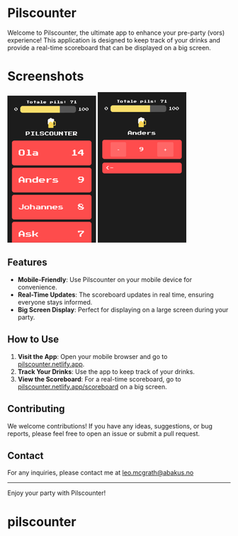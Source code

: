 # Pilscounter

Welcome to Pilscounter, the ultimate app to enhance your pre-party (vors) experience! This application is designed to keep track of your drinks and provide a real-time scoreboard that can be displayed on a big screen.

# Screenshots

<img src="readmeimg1.jpg" alt="img1" width="200"/>
<img src="readmeimg2.jpg" alt="img2" width="200"/>

## Features

- **Mobile-Friendly**: Use Pilscounter on your mobile device for convenience.
- **Real-Time Updates**: The scoreboard updates in real time, ensuring everyone stays informed.
- **Big Screen Display**: Perfect for displaying on a large screen during your party.

## How to Use

1. **Visit the App**: Open your mobile browser and go to [pilscounter.netlify.app](https://pilscounter.netlify.app).
2. **Track Your Drinks**: Use the app to keep track of your drinks.
3. **View the Scoreboard**: For a real-time scoreboard, go to [pilscounter.netlify.app/scoreboard](https://pilscounter.netlify.app/scoreboard) on a big screen.

## Contributing

We welcome contributions! If you have any ideas, suggestions, or bug reports, please feel free to open an issue or submit a pull request.

## Contact

For any inquiries, please contact me at leo.mcgrath@abakus.no

---

Enjoy your party with Pilscounter!
# pilscounter
